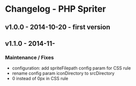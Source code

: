 # Changelog - PHP Spriter

## v1.0.0 - 2014-10-20  - first version

## v1.1.0 - 2014-11-

### Maintenance / Fixes

* configuration: add spriteFilepath config param for CSS rule
* rename config param iconDirectory to srcDirectory
* 0 instead of 0px in CSS rule
